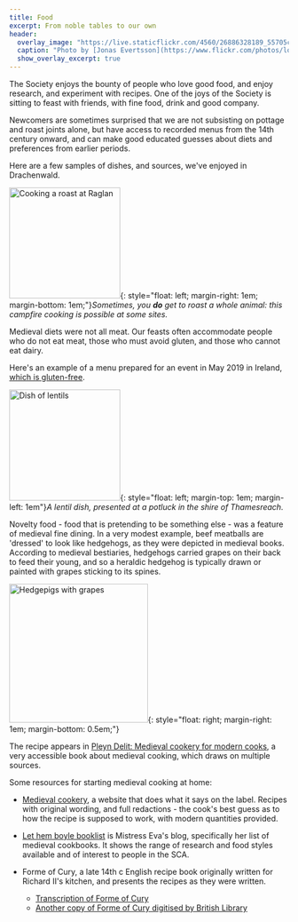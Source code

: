 ```yaml
---
title: Food
excerpt: From noble tables to our own
header:
  overlay_image: "https://live.staticflickr.com/4560/26886328189_55705c1143_h.jpg"
  caption: "Photo by [Jonas Evertsson](https://www.flickr.com/photos/lord_edricus/), CC BY-NC-ND"
  show_overlay_excerpt: true
---
```


The Society enjoys the bounty of people who love good food, and enjoy research, and experiment with recipes. One of the joys of the Society is sitting to feast with friends, with fine food, drink and good company.

Newcomers are sometimes surprised that we are not subsisting on pottage and roast joints alone, but have access to recorded menus from the 14th century onward, and can make good educated guesses about diets and preferences from earlier periods. 

Here are a few samples of dishes, and sources, we've enjoyed in Drachenwald.

<img src="{{ site.baseurl }}{% link images/food/cooking-raglan-roast.jpg %}" width="200" alt="Cooking a roast at Raglan">{: style="float: left; margin-right: 1em; margin-bottom: 1em;"}*Sometimes, you __do__ get to roast a whole animal: this campfire cooking is possible at some sites.*  

Medieval diets were not all meat. Our feasts often accommodate people who do not eat meat, those who must avoid gluten, and those who cannot eat dairy.    

Here's an example of a menu prepared for an event in May 2019 in Ireland, [which is gluten-free](https://duninmara.org/posts/2019/05/08/coronet-feast/). 

<img src="{{ site.baseurl }}{% link images/food/pottage-lentils.jpg %}" width="200" alt="Dish of lentils">{: style="float: left; margin-top: 1em; margin-left: 1em"}*A lentil dish, presented at a potluck in the shire of Thamesreach.*  

Novelty food - food that is pretending to be something else - was a feature of medieval fine dining. In a very modest example, beef meatballs are 'dressed' to look like hedgehogs, as they were depicted in medieval books. According to medieval bestiaries, hedgehogs carried grapes on their back to feed their young, and so a heraldic hedgehog is typically drawn or painted with grapes sticking to its spines.  

<img src="{{ site.baseurl }}{% link images/food/hedgepigs-with-grapes.jpg %}" width="250" alt="Hedgepigs with grapes">{: style="float: right; margin-right: 1em; margin-bottom: 0.5em;"}

The recipe appears in [Pleyn Delit: Medieval cookery for modern cooks](https://www.amazon.co.uk/Pleyn-Delit-Medieval-Cookery-Modern/dp/0802076327), a very accessible book about medieval cooking, which draws on multiple sources.   



Some resources for starting medieval cooking at home:

* [Medieval cookery](http://medievalcookery.com/), a website that does what it says on the label. Recipes with original wording, and full redactions - the cook's best guess as to how the recipe is supposed to work, with modern quantities provided.

* [Let hem boyle booklist](https://lethemboyle.com/about/books/) is Mistress Eva's blog, specifically her list of medieval cookbooks. It shows the range of research and food styles available and of interest to people in the SCA. 

* Forme of Cury, a late 14th c English recipe book originally written for Richard II's kitchen, and presents the recipes as they were written.
  * [Transcription of Forme of Cury](http://www.pbm.com/~lindahl/foc/)
  * [Another copy of Forme of Cury digitised by British Library](https://www.bl.uk/manuscripts/Viewer.aspx?ref=add_ms_5016_fs001r#)
